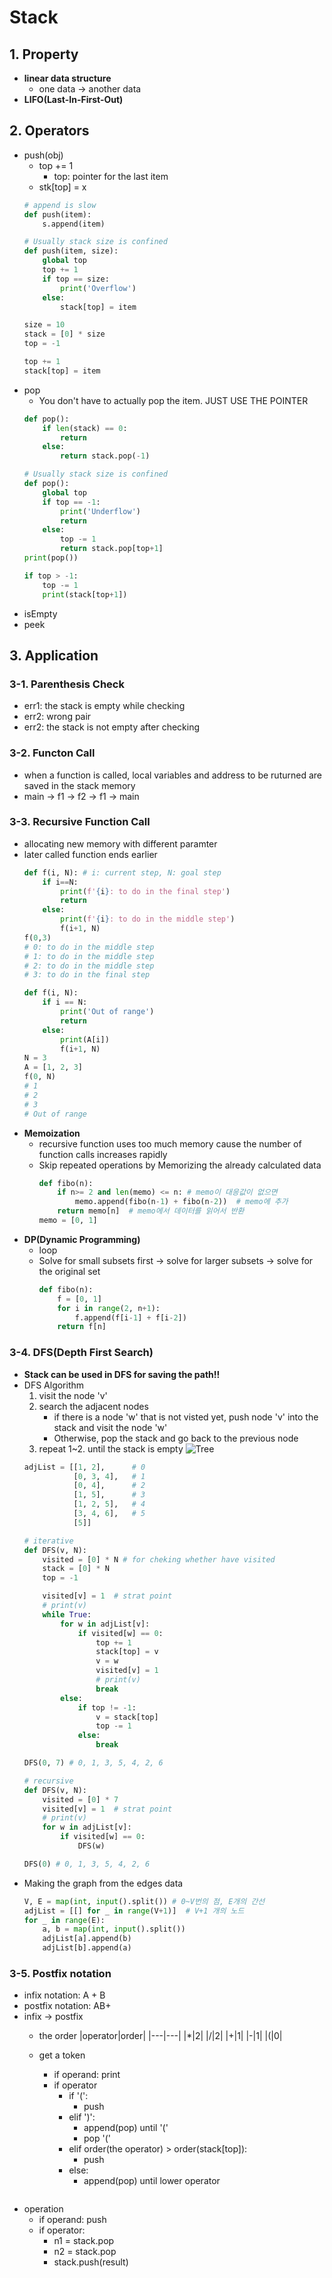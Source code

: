 # Stack
## 1. Property
* **linear data structure**
    * one data -> another data
* **LIFO(Last-In-First-Out)**
## 2. Operators
* push(obj)
    * top += 1
        * top: pointer for the last item
    * stk[top] = x
    ```python
    # append is slow
    def push(item):
        s.append(item)
    ```
    ```python
    # Usually stack size is confined
    def push(item, size):
        global top
        top += 1
        if top == size:
            print('Overflow')
        else:
            stack[top] = item
    
    size = 10
    stack = [0] * size
    top = -1
    ```
    ```python
    top += 1
    stack[top] = item
    ```
* pop
    * You don't have to actually pop the item. JUST USE THE POINTER
    ```python
    def pop():
        if len(stack) == 0:
            return
        else:
            return stack.pop(-1)
    ```
    ```python
    # Usually stack size is confined
    def pop():
        global top
        if top == -1:
            print('Underflow')
            return
        else:
            top -= 1
            return stack.pop[top+1]
    print(pop())
    ```
    ```python
    if top > -1:
        top -= 1
        print(stack[top+1])
    ```
* isEmpty
* peek
## 3. Application
### 3-1. **Parenthesis Check**
* err1: the stack is empty while checking
* err2: wrong pair
* err2: the stack is not empty after checking
### 3-2. **Functon Call**
* when a function is called, local variables and address to be ruturned are saved in the stack memory
* main -> f1 -> f2 -> f1 -> main
### 3-3. **Recursive Function Call**
* allocating new memory with different paramter
* later called function ends earlier
    ```python
    def f(i, N): # i: current step, N: goal step
        if i==N:
            print(f'{i}: to do in the final step')
            return
        else:
            print(f'{i}: to do in the middle step')
            f(i+1, N)
    f(0,3)
    # 0: to do in the middle step
    # 1: to do in the middle step
    # 2: to do in the middle step
    # 3: to do in the final step
    ```
    ```python
    def f(i, N):
        if i == N:
            print('Out of range')
            return
        else:
            print(A[i])
            f(i+1, N)
    N = 3
    A = [1, 2, 3]
    f(0, N)
    # 1
    # 2
    # 3
    # Out of range
    ```
* **Memoization**
    * recursive function uses too much memory cause the number of function calls increases rapidly
    * Skip repeated operations by Memorizing the already calculated data
        ```python
        def fibo(n):
            if n>= 2 and len(memo) <= n: # memo이 대응값이 없으면
                memo.append(fibo(n-1) + fibo(n-2))  # memo에 추가
            return memo[n]  # memo에서 데이터를 읽어서 반환
        memo = [0, 1]
        ```
* **DP(Dynamic Programming)**
    * loop
    * Solve for small subsets first -> solve for larger subsets -> solve for the original set
        ```python
        def fibo(n):
            f = [0, 1]
            for i in range(2, n+1):
                f.append(f[i-1] + f[i-2])
            return f[n]
        ```
### 3-4. **DFS(Depth First Search)**
* **Stack can be used in DFS for saving the path!!**
* DFS Algorithm
    1. visit the node 'v'
    2. search the adjacent nodes
        * if there is a node 'w' that is not visted yet, push node 'v' into the stack and visit the node 'w'
        * Otherwise, pop the stack and go back to the previous node
    3. repeat 1~2. until the stack is empty
    ![Tree](images/StackTree.jpg)
    ```python
    adjList = [[1, 2],      # 0
               [0, 3, 4],   # 1
               [0, 4],      # 2
               [1, 5],      # 3
               [1, 2, 5],   # 4
               [3, 4, 6],   # 5
               [5]]
    ```
    ```python
    # iterative
    def DFS(v, N):
        visited = [0] * N # for cheking whether have visited
        stack = [0] * N
        top = -1

        visited[v] = 1  # strat point
        # print(v)
        while True:
            for w in adjList[v]:
                if visited[w] == 0:
                    top += 1
                    stack[top] = v
                    v = w
                    visited[v] = 1
                    # print(v)
                    break
            else:
                if top != -1:
                    v = stack[top]
                    top -= 1
                else:
                    break
    
    DFS(0, 7) # 0, 1, 3, 5, 4, 2, 6
    ```
    ```python
    # recursive
    def DFS(v, N):
        visited = [0] * 7
        visited[v] = 1  # strat point
        # print(v)
        for w in adjList[v]:
            if visited[w] == 0:
                DFS(w)

    DFS(0) # 0, 1, 3, 5, 4, 2, 6
    ```
* Making the graph from the edges data
    ```python
    V, E = map(int, input().split()) # 0~V번의 점, E개의 간선
    adjList = [[] for _ in range(V+1)]  # V+1 개의 노드
    for _ in range(E):
        a, b = map(int, input().split())
        adjList[a].append(b)
        adjList[b].append(a)
    ```
### 3-5. Postfix notation
* infix notation: A + B
* postfix notation: AB+
* infix -> postfix
    * the order
        |operator|order|
        |---|---|
        |*|2|
        |/|2|
        |+|1|
        |-|1|
        |(|0|
    * get a token
        * if operand: print
        * if operator
            * if '(':
                * push
            * elif ')':
                * append(pop) until '('
                * pop '('
            * elif order(the operator) > order(stack[top]):
                * push
            * else:
                * append(pop) until lower operator

        ```python


        ```
* operation
    * if operand: push
    * if operator:
        * n1 = stack.pop
        * n2 = stack.pop
        * stack.push(result)